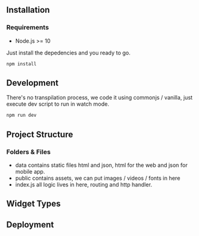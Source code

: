 ## Installation
### Requirements
- Node.js >= 10

Just install the depedencies and you ready to go.

```bash
npm install
```


## Development
There's no transpilation process, we code it using commonjs / vanilla, just execute dev script to run in watch mode.

```bash
npm run dev
```

## Project Structure
### Folders & Files
- data
  contains static files html and json, html for the web and json for mobile app.
- public
  contains assets, we can put images / videos / fonts in here
- index.js
  all logic lives in here, routing and http handler.

## Widget Types

## Deployment
